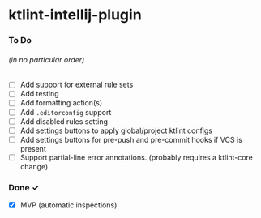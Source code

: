 # ktlint-intellij-plugin

### To Do
###### (in no particular order)
- [ ] Add support for external rule sets
- [ ] Add testing
- [ ] Add formatting action(s)
- [ ] Add `.editorconfig` support
- [ ] Add disabled rules setting
- [ ] Add settings buttons to apply global/project ktlint configs
- [ ] Add settings buttons for pre-push and pre-commit hooks if VCS is present
- [ ] Support partial-line error annotations. (probably requires a ktlint-core change)

### Done ✓
- [x] MVP (automatic inspections)
